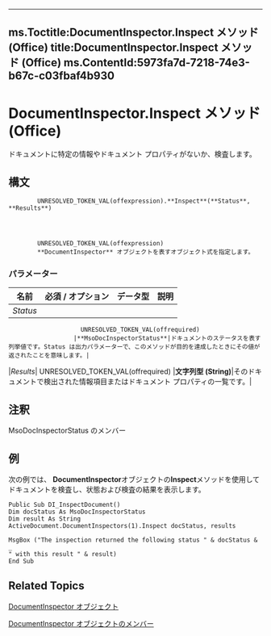 

---
ms.Toctitle:DocumentInspector.Inspect メソッド (Office)
title:DocumentInspector.Inspect メソッド (Office)
ms.ContentId:5973fa7d-7218-74e3-b67c-c03fbaf4b930
---
# DocumentInspector.Inspect メソッド (Office)




ドキュメントに特定の情報やドキュメント プロパティがないか、検査します。

## 構文

            UNRESOLVED_TOKEN_VAL(offexpression).**Inspect**(**Status**, **Results**)




            UNRESOLVED_TOKEN_VAL(offexpression)
            **DocumentInspector** オブジェクトを表すオブジェクト式を指定します。

### パラメーター

|**名前**|**必須 / オプション**|**データ型**|**説明**|
|---|---|---|---|
|*Status*|
                        UNRESOLVED_TOKEN_VAL(offrequired)
                      |**MsoDocInspectorStatus**|ドキュメントのステータスを表す列挙値です。Status は出力パラメーターで、このメソッドが目的を達成したときにその値が返されたことを意味します。|
|*Results*|
                        UNRESOLVED_TOKEN_VAL(offrequired)
                      |**文字列型 (String)**|そのドキュメントで検出された情報項目またはドキュメント プロパティの一覧です。|





## 注釈
MsoDocInspectorStatus のメンバー



## 例
次の例では、 **DocumentInspector**オブジェクトの**Inspect**メソッドを使用してドキュメントを検査し、状態および検査の結果を表示します。

```vba
Public Sub DI_InspectDocument() 
Dim docStatus As MsoDocInspectorStatus 
Dim result As String 
ActiveDocument.DocumentInspectors(1).Inspect docStatus, results 
 
MsgBox ("The inspection returned the following status " & docStatus & _ 
" with this result " & result) 
End Sub
```




## Related Topics

[DocumentInspector オブジェクト](75dcf0ca-5afa-996b-e8d2-13d71ac0f6f8.md)

[DocumentInspector オブジェクトのメンバー](4b23508a-5296-645f-2649-c1f29b921ace.md)




